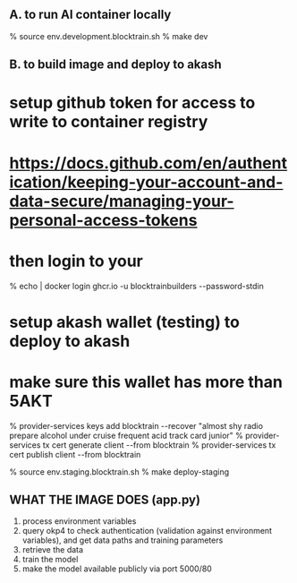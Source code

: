 A. to run AI container locally
------------------------------
% source env.development.blocktrain.sh
% make dev

B. to build image and deploy to akash
-------------------------------
# setup github token for access to write to container registry
# https://docs.github.com/en/authentication/keeping-your-account-and-data-secure/managing-your-personal-access-tokens
# then login to your
% echo <TOKEN> | docker login ghcr.io -u blocktrainbuilders --password-stdin

# setup akash wallet (testing) to deploy to akash
# make sure this wallet has more than 5AKT
% provider-services keys add blocktrain --recover
"almost shy radio prepare alcohol under cruise frequent acid track card junior"
% provider-services tx cert generate client --from blocktrain
% provider-services tx cert publish client --from blocktrain

% source env.staging.blocktrain.sh
% make deploy-staging


WHAT THE IMAGE DOES (app.py)
----------------------------
1. process environment variables
2. query okp4 to check authentication (validation against environment variables), and get data paths and training parameters
3. retrieve the data
4. train the model
5. make the model available publicly via port 5000/80
